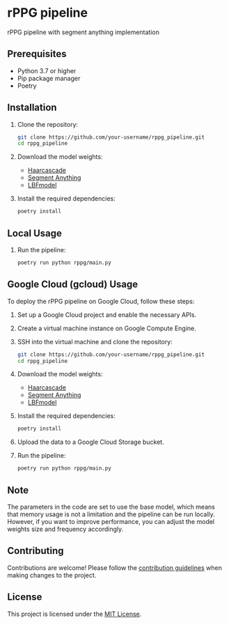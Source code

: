 # rPPG pipeline
rPPG pipeline with segment anything implementation

## Prerequisites
- Python 3.7 or higher
- Pip package manager
- Poetry 

## Installation
1. Clone the repository:
    ```bash
    git clone https://github.com/your-username/rppg_pipeline.git
    cd rppg_pipeline
    ```

2. Download the model weights:
    - [Haarcascade](https://github.com/opencv/opencv/blob/4.x/data/haarcascades/haarcascade_frontalface_default.xml)
    - [Segment Anything](https://dl.fbaipublicfiles.com/segment_anything/sam_vit_h_4b8939.pth)
    - [LBFmodel](https://github.com/kurnianggoro/GSOC2017/raw/master/data/lbfmodel.yaml)

3. Install the required dependencies:
    ```bash
    poetry install 
    ```

## Local Usage
1. Run the pipeline:
    ```bash
    poetry run python rppg/main.py
    ```

## Google Cloud (gcloud) Usage
To deploy the rPPG pipeline on Google Cloud, follow these steps:

1. Set up a Google Cloud project and enable the necessary APIs.

2. Create a virtual machine instance on Google Compute Engine.

3. SSH into the virtual machine and clone the repository:
    ```bash
    git clone https://github.com/your-username/rppg_pipeline.git
    cd rppg_pipeline
    ```

4. Download the model weights:
    - [Haarcascade](https://github.com/opencv/opencv/blob/4.x/data/haarcascades/haarcascade_frontalface_default.xml)
    - [Segment Anything](https://dl.fbaipublicfiles.com/segment_anything/sam_vit_h_4b8939.pth)
    - [LBFmodel](https://github.com/kurnianggoro/GSOC2017/raw/master/data/lbfmodel.yaml)

5. Install the required dependencies:
    ```bash
    poetry install 
    ```

6. Upload the data to a Google Cloud Storage bucket.

7. Run the pipeline:
    ```bash
    poetry run python rppg/main.py
    ```

## Note 
The parameters in the code are set to use the base model, which means that memory usage is not a limitation and the pipeline can be run locally. However, if you want to improve performance, you can adjust the model weights size and frequency accordingly.

## Contributing
Contributions are welcome! Please follow the [contribution guidelines](CONTRIBUTING.md) when making changes to the project.

## License
This project is licensed under the [MIT License](LICENSE).
